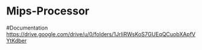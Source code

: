 # Mips-Processor
#Documentation
https://drive.google.com/drive/u/0/folders/1JrIiRWsKoS7GUEqQCuobXApfVYtKdber
